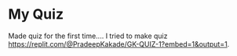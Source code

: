 # My Quiz
 Made quiz for the first time.... I tried to make quiz https://replit.com/@PradeepKakade/GK-QUIZ-1?embed=1&output=1.
